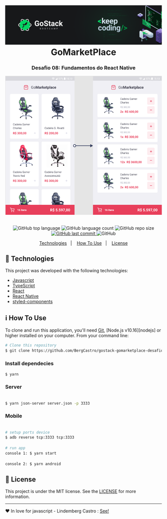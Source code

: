 <h1 align="center">
    <img alt="GoMarketPLace" src="./.github/logo-gostack.png" />
    <br>
    GoMarketPlace
</h1>

<h3 align="center">
  Desafio 08: Fundamentos do React Native
</h3>

<div align="center">
  <img alt="GoMarketPLace" src="./.github/layout.png" />

</div>
<br>
<p align="center">
  <img alt="GitHub top language" src="https://img.shields.io/github/languages/top/BergCastro/gostack-gomarketplace-desafio8">

  <img alt="GitHub language count" src="https://img.shields.io/github/languages/count/BergCastro/gostack-gomarketplace-desafio8">


 <img alt="GitHub repo size" src="https://img.shields.io/github/repo-size/BergCastro/gostack-gomarketplace-desafio8">

  <a href="https://github.com/BergCastro/ecoleta-rocketseat-nwl1/commits/master">
    <img alt="GitHub last commit" src="https://img.shields.io/github/last-commit/BergCastro/gostack-gomarketplace-desafio8">
  </a>

  <img alt="GitHub" src="https://img.shields.io/github/license/BergCastro/gostack-gomarketplace-desafio8">
</p>

<p align="center">
  <a href="#rocket-technologies">Technologies</a>&nbsp;&nbsp;&nbsp;|&nbsp;&nbsp;&nbsp;
  <a href="#information_source-how-to-use">How To Use</a>&nbsp;&nbsp;&nbsp;|&nbsp;&nbsp;&nbsp;
  <a href="#memo-license">License</a>
</p>



## :rocket: Technologies

This project was developed with the following technologies:

-  [Javascript](https://developer.mozilla.org/pt-BR/docs/Aprender/JavaScript)
-  [TypeScript](https://www.typescriptlang.org/)
-  [React](https://pt-br.reactjs.org/)
-  [React Native](https://reactnative.dev/)
-  [styled-components](https://www.styled-components.com/)


## :information_source: How To Use

To clone and run this application, you'll need [Git](https://git-scm.com), [Node.js v10.16][nodejs] or higher installed on your computer. From your command line:


```bash
# Clone this repository
$ git clone https://github.com/BergCastro/gostack-gomarketplace-desafio8 gomarketplace


```

### Install dependecies

```
$ yarn

```

### Server

```bash

$ yarn json-server server.json -p 3333

```

### Mobile

```bash

# setup ports device
$ adb reverse tcp:3333 tcp:3333

# run app
console 1: $ yarn start

console 2: $ yarn android

```

## :memo: License
This project is under the MIT license. See the [LICENSE](https://github.com/BergCastro/gostack-gomarketplace-desafio8/blob/master/LICENSE) for more information.

---

♥ In love for javascript - Lindemberg Castro : [See!](https://www.linkedin.com/in/lindemberg-castro/)
